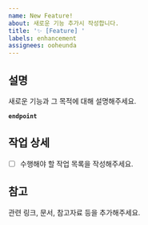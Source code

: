 ```yaml
---
name: New Feature!
about: 새로운 기능 추가시 작성합니다.
title: '✨ [Feature] '
labels: enhancement
assignees: ooheunda
---
```


## 설명

새로운 기능과 그 목적에 대해 설명해주세요.

**`endpoint`**

## 작업 상세

- [ ] 수행해야 할 작업 목록을 작성해주세요.

## 참고

관련 링크, 문서, 참고자료 등을 추가해주세요.
